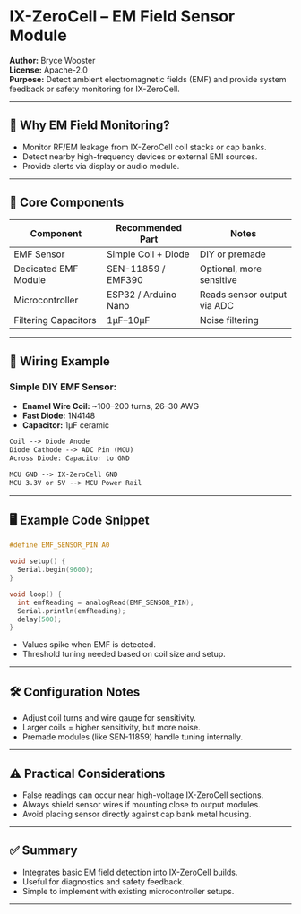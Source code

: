 # IX-ZeroCell – EM Field Sensor Module

**Author:** Bryce Wooster  
**License:** Apache-2.0  
**Purpose:** Detect ambient electromagnetic fields (EMF) and provide system feedback or safety monitoring for IX-ZeroCell.

---

## 📡 Why EM Field Monitoring?

- Monitor RF/EM leakage from IX-ZeroCell coil stacks or cap banks.  
- Detect nearby high-frequency devices or external EMI sources.  
- Provide alerts via display or audio module.

---

## 🧱 Core Components

| Component              | Recommended Part        | Notes                             |
|-----------------------|------------------------|-----------------------------------|
| EMF Sensor            | Simple Coil + Diode    | DIY or premade  
| Dedicated EMF Module  | SEN-11859 / EMF390     | Optional, more sensitive  
| Microcontroller       | ESP32 / Arduino Nano   | Reads sensor output via ADC  
| Filtering Capacitors  | 1µF–10µF               | Noise filtering  

---

## 🔌 Wiring Example

### Simple DIY EMF Sensor:

- **Enamel Wire Coil:** ~100–200 turns, 26–30 AWG  
- **Fast Diode:** 1N4148  
- **Capacitor:** 1µF ceramic  

```txt
Coil --> Diode Anode  
Diode Cathode --> ADC Pin (MCU)  
Across Diode: Capacitor to GND  

MCU GND --> IX-ZeroCell GND  
MCU 3.3V or 5V --> MCU Power Rail  
```

---

## 🖥️ Example Code Snippet

```c
#define EMF_SENSOR_PIN A0

void setup() {
  Serial.begin(9600);
}

void loop() {
  int emfReading = analogRead(EMF_SENSOR_PIN);
  Serial.println(emfReading);
  delay(500);
}
```

- Values spike when EMF is detected.  
- Threshold tuning needed based on coil size and setup.

---

## 🛠️ Configuration Notes

- Adjust coil turns and wire gauge for sensitivity.  
- Larger coils = higher sensitivity, but more noise.  
- Premade modules (like SEN-11859) handle tuning internally.  

---

## ⚠️ Practical Considerations

- False readings can occur near high-voltage IX-ZeroCell sections.  
- Always shield sensor wires if mounting close to output modules.  
- Avoid placing sensor directly against cap bank metal housing.

---

## ✅ Summary

- Integrates basic EM field detection into IX-ZeroCell builds.  
- Useful for diagnostics and safety feedback.  
- Simple to implement with existing microcontroller setups.

---

